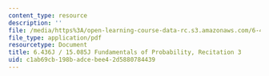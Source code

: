 ```yaml
---
content_type: resource
description: ''
file: /media/https%3A/open-learning-course-data-rc.s3.amazonaws.com/6-436j-fundamentals-of-probability-fall-2018/c1ab69cb198badcebee42d5880784439_MIT6_436JF18_rec3.pdf
file_type: application/pdf
resourcetype: Document
title: 6.436J / 15.085J Fundamentals of Probability, Recitation 3
uid: c1ab69cb-198b-adce-bee4-2d5880784439
---
```

